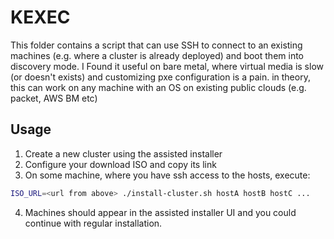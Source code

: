 # KEXEC

This folder contains a script that can use SSH to connect to an existing machines (e.g. where a cluster is already deployed) and boot them into discovery mode.
I Found it useful on bare metal, where virtual media is slow (or doesn't exists) and customizing pxe configuration is a pain.
in theory, this can work on any machine with an OS on existing public clouds (e.g. packet, AWS BM etc)

## Usage

1. Create a new cluster using the assisted installer
2. Configure your download ISO and copy its link
3. On some machine, where you have ssh access to the hosts, execute:

```bash
ISO_URL=<url from above> ./install-cluster.sh hostA hostB hostC ...
```

4. Machines should appear in the assisted installer UI and you could continue with regular installation.
